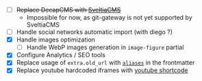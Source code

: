 - [ ] ~~Replace DecapCMS with [SveltiaCMS](https://github.com/sveltia/sveltia-cms/)~~
    - Impossible for now, as git-gateway is not yet supported by SveltiaCMS
- [ ] Handle social networks automatic import (with diego ?)
- [x] Handle images optimization
    - [ ] Handle WebP images generation in `image-figure` partial
- [x] Configure Analytics / SEO tools
- [x] Replace usage of `extra.old_url` with [`aliases`](https://gohugo.io/methods/page/aliases/) in the frontmatter
- [x] Replace youtube hardcoded iframes with [youtube shortcode](https://gohugo.io/shortcodes/youtube/)